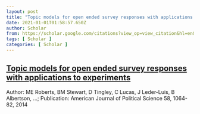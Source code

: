```yaml
---
layout: post
title: "Topic models for open ended survey responses with applications to experiments"
date: 2021-01-01T01:58:57.650Z
author: Scholar
from: https://scholar.google.com/citations?view_op=view_citation&hl=en&user=KfipOeoAAAAJ&citation_for_view=KfipOeoAAAAJ:L8Ckcad2t8MC
tags: [ Scholar ]
categories: [ Scholar ]
---
```

<!--1609466337650-->
[Topic models for open ended survey responses with applications to experiments](https://scholar.google.com/citations?view_op=view_citation&hl=en&user=KfipOeoAAAAJ&citation_for_view=KfipOeoAAAAJ:L8Ckcad2t8MC)
------

<div>
Author: ME Roberts, BM Stewart, D Tingley, C Lucas, J Leder-Luis, B Albertson, ...; Publication: American Journal of Political Science 58, 1064-82, 2014
</div>
